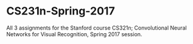 # CS231n-Spring-2017
All 3 assignments for the Stanford course CS321n; Convolutional Neural Networks for Visual Recognition, Spring 2017 session. 
